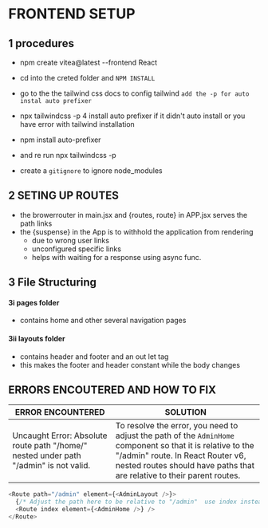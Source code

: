 # FRONTEND SETUP

## 1 procedures

- npm create vitea@latest --frontend React
- cd into the creted folder and `NPM INSTALL`
- go to the the tailwind css docs to config tailwind `add the -p for auto instal auto prefixer`

- npx tailwindcss -p
  4 install auto prefixer if it didn't auto install or you have error with tailwind installation
- npm install auto-prefixer
- and re run npx tailwindcss -p
- create a `gitignore` to ignore node_modules

## 2 SETING UP ROUTES

- the browerrouter in main.jsx and {routes, route} in APP.jsx serves the path links
- the {suspense} in the App is to withhold the application from rendering
  - due to wrong user links
  - unconfigured specific links
  - helps with waiting for a response using async func.

## 3 File Structuring

#### 3i pages folder

- contains home and other several navigation pages

#### 3ii layouts folder

- contains header and footer and an out let tag
- this makes the footer and header constant while the body changes

## ERRORS ENCOUTERED AND HOW TO FIX

| ERROR ENCOUNTERED | SOLUTION |
| ----------------- | -------- |
| Uncaught Error: Absolute route path "/home/" nested under path "/admin" is not valid. | To resolve the error, you need to adjust the path of the `AdminHome` component so that it is relative to the "/admin" route. In React Router v6, nested routes should have paths that are relative to their parent routes. 

  ```javascript
  <Route path="/admin" element={<AdminLayout />}>
    {/* Adjust the path here to be relative to "/admin"  use index instead of route path=="/"*/}
    <Route index element={<AdminHome />} />
  </Route>
 ```